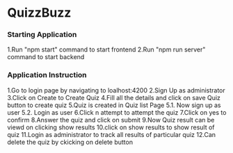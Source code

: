 # QuizzBuzz

### Starting Application ###
1.Run "npm start" command to start frontend
2.Run "npm run server" command to start backend

### Application Instruction ###
1.Go to login page by navigating to loalhost:4200
2.Sign Up as administrator
3.Click on Create to Create Quiz
4.Fill all the details and click on save Quiz button to create quiz
5.Quiz is created in Quiz list Page 
5.1. Now sign up as user
5.2. Login as user
6.Click n attempt to attempt the quiz
7.Click on yes to confirm
8.Answer the quiz and click on submit
9.Now Quiz result can be viewd on clicking show results
10.click on show results to show result of quiz
11.Login as administrator to track all results of particular quiz
12.Can delete the quiz by ckicking on delete button
